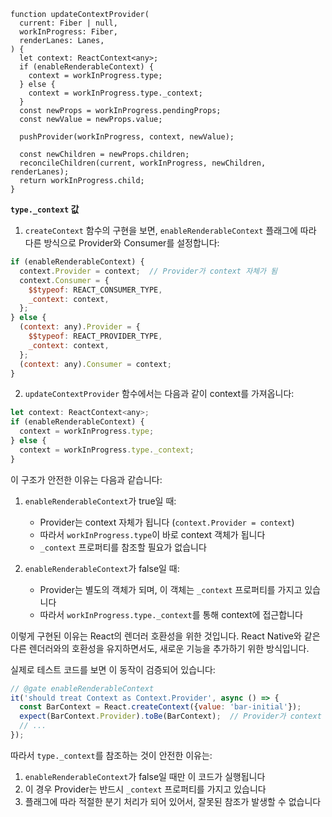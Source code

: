```tsx
function updateContextProvider(
  current: Fiber | null,
  workInProgress: Fiber,
  renderLanes: Lanes,
) {
  let context: ReactContext<any>;
  if (enableRenderableContext) {
    context = workInProgress.type;
  } else {
    context = workInProgress.type._context;
  }
  const newProps = workInProgress.pendingProps;
  const newValue = newProps.value;

  pushProvider(workInProgress, context, newValue);

  const newChildren = newProps.children;
  reconcileChildren(current, workInProgress, newChildren, renderLanes);
  return workInProgress.child;
}
```

**`type._context` 값**

1. `createContext` 함수의 구현을 보면, `enableRenderableContext` 플래그에 따라 다른 방식으로 Provider와 Consumer를 설정합니다:

```javascript
if (enableRenderableContext) {
  context.Provider = context;  // Provider가 context 자체가 됨
  context.Consumer = {
    $$typeof: REACT_CONSUMER_TYPE,
    _context: context,
  };
} else {
  (context: any).Provider = {
    $$typeof: REACT_PROVIDER_TYPE,
    _context: context,
  };
  (context: any).Consumer = context;
}
```

2. `updateContextProvider` 함수에서는 다음과 같이 context를 가져옵니다:

```javascript
let context: ReactContext<any>;
if (enableRenderableContext) {
  context = workInProgress.type;
} else {
  context = workInProgress.type._context;
}
```

이 구조가 안전한 이유는 다음과 같습니다:

1. `enableRenderableContext`가 true일 때:
   - Provider는 context 자체가 됩니다 (`context.Provider = context`)
   - 따라서 `workInProgress.type`이 바로 context 객체가 됩니다
   - `_context` 프로퍼티를 참조할 필요가 없습니다

2. `enableRenderableContext`가 false일 때:
   - Provider는 별도의 객체가 되며, 이 객체는 `_context` 프로퍼티를 가지고 있습니다
   - 따라서 `workInProgress.type._context`를 통해 context에 접근합니다

이렇게 구현된 이유는 React의 렌더러 호환성을 위한 것입니다. React Native와 같은 다른 렌더러와의 호환성을 유지하면서도, 새로운 기능을 추가하기 위한 방식입니다.

실제로 테스트 코드를 보면 이 동작이 검증되어 있습니다:

```javascript
// @gate enableRenderableContext
it('should treat Context as Context.Provider', async () => {
  const BarContext = React.createContext({value: 'bar-initial'});
  expect(BarContext.Provider).toBe(BarContext);  // Provider가 context 자체와 동일
  // ...
});
```

따라서 `type._context`를 참조하는 것이 안전한 이유는:
1. `enableRenderableContext`가 false일 때만 이 코드가 실행됩니다
2. 이 경우 Provider는 반드시 `_context` 프로퍼티를 가지고 있습니다
3. 플래그에 따라 적절한 분기 처리가 되어 있어서, 잘못된 참조가 발생할 수 없습니다

